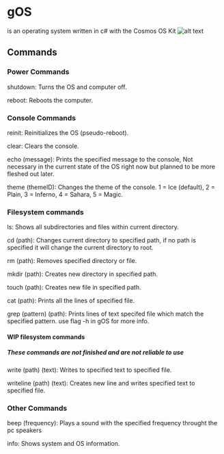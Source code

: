 # gOS
is an operating system written in c# with the Cosmos OS Kit
![alt text](https://i.gyazo.com/f5ba2fb9203a0426d042ba49e4821f12.png)

## Commands
### Power Commands
shutdown: Turns the OS and computer off.

reboot: Reboots the computer.

### Console Commands
reinit: Reinitializes the OS (pseudo-reboot).

clear: Clears the console.

echo (message): Prints the specified message to the console, Not necessary in the current state of the OS right now but planned to be more fleshed out later.

theme (themeID): Changes the theme of the console. 1 = Ice (default), 2 = Plain, 3 = Inferno, 4 = Sahara, 5 = Magic.

### Filesystem commands
ls: Shows all subdirectories and files within current directory.

cd (path): Changes current directory to specified path, if no path is specified it will change the current directory to root.

rm (path): Removes specified directory or file.

mkdir (path): Creates new directory in specified path.

touch (path): Creates new file in specified path.

cat (path): Prints all the lines of specified file.

grep (pattern) (path): Prints lines of text specifed file which match the specified pattern. use flag -h in gOS for more info.

#### WIP filesystem commands
##### These commands are not finished and are not reliable to use

write (path) (text): Writes to specified text to specified file.

writeline (path) (text): Creates new line and writes specified text to specified file.

### Other Commands
beep (frequency): Plays a sound with the specified frequency throught the pc speakers

info: Shows system and OS information.
